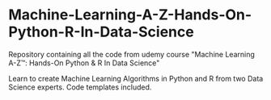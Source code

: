 # Machine-Learning-A-Z-Hands-On-Python-R-In-Data-Science
Repository containing all the code from udemy course "Machine Learning A-Z™: Hands-On Python &amp; R In Data Science"

Learn to create Machine Learning Algorithms in Python and R from two Data Science experts. Code templates included.

